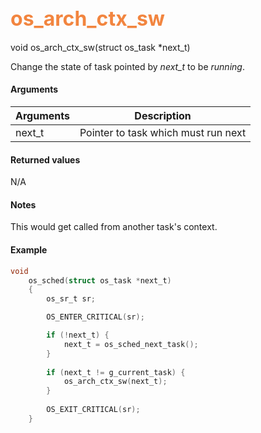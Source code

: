 ## <font color="#F2853F" style="font-size:24pt"> os_arch_ctx_sw </font>


void os_arch_ctx_sw(struct os_task *next_t)


Change the state of task pointed by *next_t* to be *running*.

#### Arguments

| Arguments | Description |
|-----------|-------------|
| next_t | Pointer to task which must run next |

#### Returned values

N/A

#### Notes

This would get called from another task's context.

#### Example

<Add text to set up the context for the example here>

```c
void
    os_sched(struct os_task *next_t)
    {
        os_sr_t sr;

        OS_ENTER_CRITICAL(sr);

        if (!next_t) {
            next_t = os_sched_next_task();
        }
    
        if (next_t != g_current_task) {
            os_arch_ctx_sw(next_t);
        }
    
        OS_EXIT_CRITICAL(sr);
    }
```


